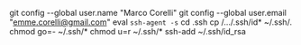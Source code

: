 git config --global user.name "Marco Corelli"
git config --global user.email "emme.corelli@gmail.com"
eval `ssh-agent -s`
cd .ssh
cp /.../.ssh/id* ~/.ssh/.
chmod go=- ~/.ssh/*
chmod u=r ~/.ssh/*
ssh-add ~/.ssh/id_rsa
